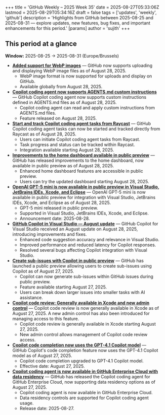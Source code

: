 +++
title = 'GitHub Weekly – 2025 Week 35'
date = 2025-08-27T05:33:06Z
lastmod = 2025-08-29T05:34:16Z
draft = false
tags = ['updates', 'weekly', 'github']
description = 'Highlights from GitHub between 2025-08-25 and 2025-08-31 — explore updates, new features, bug fixes, and important enhancements for this period.'
[params]
    author = 'sujith'
+++
## This period at a glance

**Window:** 2025-08-25 → 2025-08-31 (Europe/Brussels)

- **[Added support for WebP images](https://github.blog/changelog/2025-08-28-added-support-for-webp-images)** — GitHub now supports uploading and displaying WebP image files as of August 28, 2025.
  - WebP image format is now supported for uploads and display on GitHub.
  - Available globally from August 28, 2025.
- **[Copilot coding agent now supports AGENTS.md custom instructions](https://github.blog/changelog/2025-08-28-copilot-coding-agent-now-supports-agents-md-custom-instructions)** — GitHub Copilot coding agent now supports custom instructions defined in AGENTS.md files as of August 28, 2025.
  - Copilot coding agent can read and apply custom instructions from AGENTS.md files.
  - Feature released on August 28, 2025.
- **[Start and track Copilot coding agent tasks from Raycast](https://github.blog/changelog/2025-08-28-start-and-track-copilot-coding-agent-tasks-from-raycast)** — GitHub Copilot coding agent tasks can now be started and tracked directly from Raycast as of August 28, 2025.
  - Users can initiate Copilot coding agent tasks from Raycast.
  - Task progress and status can be tracked within Raycast.
  - Integration available starting August 28, 2025.
- **[Improvements to the home dashboard available in public preview](https://github.blog/changelog/2025-08-28-improvements-to-the-home-dashboard-available-in-public-preview)** — GitHub has released improvements to the home dashboard, now available in public preview as of August 28, 2025.
  - Enhanced home dashboard features are accessible in public preview.
  - Users can try the updated dashboard starting August 28, 2025.
- **[OpenAI GPT-5 mini is now available in public preview in Visual Studio, JetBrains IDEs, Xcode, and Eclipse](https://github.blog/changelog/2025-08-28-openai-gpt-5-mini-is-now-available-in-public-preview-in-visual-studio-jetbrains-ides-xcode-and-eclipse)** — OpenAI GPT-5 mini is now available in public preview for integration with Visual Studio, JetBrains IDEs, Xcode, and Eclipse as of August 28, 2025.
  - GPT-5 mini released in public preview.
  - Supported in Visual Studio, JetBrains IDEs, Xcode, and Eclipse.
  - Announcement date: 2025-08-28.
- **[GitHub Copilot in Visual Studio — August update](https://github.blog/changelog/2025-08-28-github-copilot-in-visual-studio-august-update)** — GitHub Copilot for Visual Studio received an August update on August 28, 2025, introducing improvements and fixes.
  - Enhanced code suggestion accuracy and relevance in Visual Studio.
  - Improved performance and reduced latency for Copilot responses.
  - Resolved several bugs affecting Copilot integration with Visual Studio.
- **[Create sub-issues with Copilot in public preview](https://github.blog/changelog/2025-08-27-create-sub-issues-with-copilot-in-public-preview)** — GitHub has launched a public preview allowing users to create sub-issues using Copilot as of August 27, 2025.
  - Copilot can now generate sub-issues within GitHub issues during public preview.
  - Feature available starting August 27, 2025.
  - Users can break down larger issues into smaller tasks with AI assistance.
- **[Copilot code review: Generally available in Xcode and new admin control](https://github.blog/changelog/2025-08-27-copilot-code-review-generally-available-in-xcode-and-new-admin-control)** — Copilot code review is now generally available in Xcode as of August 27, 2025. A new admin control has also been introduced for managing access to this feature.
  - Copilot code review is generally available in Xcode starting August 27, 2025.
  - New admin control allows management of Copilot code review access.
- **[Copilot code completion now uses the GPT-4.1 Copilot model](https://github.blog/changelog/2025-08-27-copilot-code-completion-now-uses-the-gpt-4-1-copilot-model)** — GitHub Copilot's code completion feature now uses the GPT-4.1 Copilot model as of August 27, 2025.
  - Copilot code completion upgraded to GPT-4.1 Copilot model.
  - Effective date: August 27, 2025.
- **[Copilot coding agent is now available in GitHub Enterprise Cloud with data residency](https://github.blog/changelog/2025-08-27-copilot-coding-agent-is-now-available-in-github-enterprise-cloud-with-data-residency)** — GitHub has released the Copilot coding agent for GitHub Enterprise Cloud, now supporting data residency options as of August 27, 2025.
  - Copilot coding agent is now available in GitHub Enterprise Cloud.
  - Data residency controls are supported for Copilot coding agent usage.
  - Release date: 2025-08-27.

